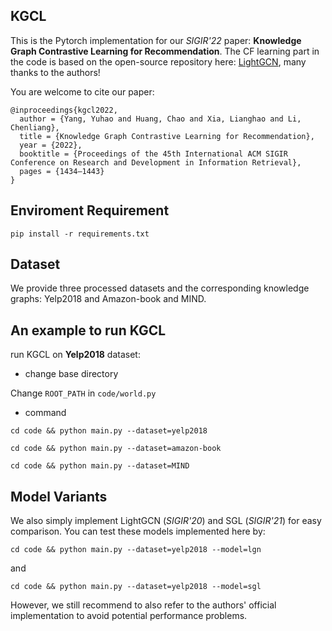 ## KGCL

This is the Pytorch implementation for our *SIGIR'22* paper: **Knowledge Graph Contrastive Learning for Recommendation**. The CF learning part in the code is based on the open-source repository here: [LightGCN](https://github.com/gusye1234/LightGCN-PyTorch), many thanks to the authors!

You are welcome to cite our paper:
```
@inproceedings{kgcl2022,
  author = {Yang, Yuhao and Huang, Chao and Xia, Lianghao and Li, Chenliang},
  title = {Knowledge Graph Contrastive Learning for Recommendation},
  year = {2022},
  booktitle = {Proceedings of the 45th International ACM SIGIR Conference on Research and Development in Information Retrieval},
  pages = {1434–1443}
}
```

## Enviroment Requirement

`pip install -r requirements.txt`

## Dataset

We provide three processed datasets and the corresponding knowledge graphs: Yelp2018 and Amazon-book and MIND.

## An example to run KGCL

run KGCL on **Yelp2018** dataset:

* change base directory

Change `ROOT_PATH` in `code/world.py`

* command

` cd code && python main.py --dataset=yelp2018 `

` cd code && python main.py --dataset=amazon-book `

` cd code && python main.py --dataset=MIND `

## Model Variants

We also simply implement LightGCN (*SIGIR'20*) and SGL (*SIGIR'21*) for easy comparison. You can test these models implemented here by:

` cd code && python main.py --dataset=yelp2018 --model=lgn `

and

` cd code && python main.py --dataset=yelp2018 --model=sgl `

However, we still recommend to also refer to the authors' official implementation to avoid potential performance problems.
